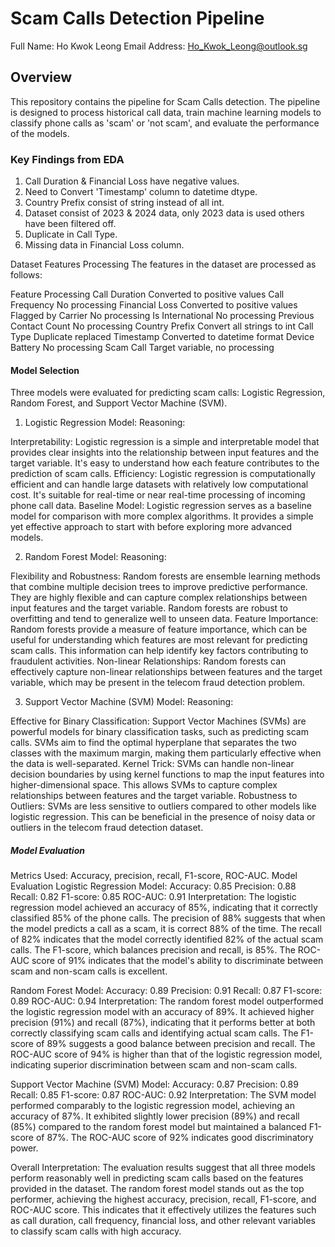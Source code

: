 # Scam Calls Detection Pipeline
Full Name: Ho Kwok Leong
Email Address: Ho_Kwok_Leong@outlook.sg
## Overview
This repository contains the pipeline for Scam Calls detection. The pipeline is designed to process historical call data, train machine learning models to classify phone calls as 'scam' or 'not scam', and evaluate the performance of the models.

### Key Findings from EDA
1. Call Duration & Financial Loss have negative values.
2. Need to Convert 'Timestamp' column to datetime dtype.
3. Country Prefix consist of string instead of all int.
4. Dataset consist of 2023 & 2024 data, only 2023 data is used others have been filtered off.
5. Duplicate in Call Type.
6. Missing data in Financial Loss column.

Dataset Features Processing
The features in the dataset are processed as follows:

Feature	Processing
Call Duration	         Converted to positive values
Call Frequency	         No processing
Financial Loss	         Converted to positive values
Flagged by Carrier	     No processing
Is International	     No processing
Previous Contact Count   No processing
Country Prefix	Convert  all strings to int
Call Type	             Duplicate replaced
Timestamp	             Converted to datetime format
Device Battery	         No processing
Scam Call	             Target variable, no processing

#### Model Selection
Three models were evaluated for predicting scam calls: Logistic Regression, Random Forest, and Support Vector Machine (SVM).
1. Logistic Regression Model:
Reasoning:

Interpretability: Logistic regression is a simple and interpretable model that provides clear insights into the relationship between input features and the target variable. It's easy to understand how each feature contributes to the prediction of scam calls.
Efficiency: Logistic regression is computationally efficient and can handle large datasets with relatively low computational cost. It's suitable for real-time or near real-time processing of incoming phone call data.
Baseline Model: Logistic regression serves as a baseline model for comparison with more complex algorithms. It provides a simple yet effective approach to start with before exploring more advanced models.

2. Random Forest Model:
Reasoning:

Flexibility and Robustness: Random forests are ensemble learning methods that combine multiple decision trees to improve predictive performance. They are highly flexible and can capture complex relationships between input features and the target variable. Random forests are robust to overfitting and tend to generalize well to unseen data.
Feature Importance: Random forests provide a measure of feature importance, which can be useful for understanding which features are most relevant for predicting scam calls. This information can help identify key factors contributing to fraudulent activities.
Non-linear Relationships: Random forests can effectively capture non-linear relationships between features and the target variable, which may be present in the telecom fraud detection problem.

3. Support Vector Machine (SVM) Model:
Reasoning:

Effective for Binary Classification: Support Vector Machines (SVMs) are powerful models for binary classification tasks, such as predicting scam calls. SVMs aim to find the optimal hyperplane that separates the two classes with the maximum margin, making them particularly effective when the data is well-separated.
Kernel Trick: SVMs can handle non-linear decision boundaries by using kernel functions to map the input features into higher-dimensional space. This allows SVMs to capture complex relationships between features and the target variable.
Robustness to Outliers: SVMs are less sensitive to outliers compared to other models like logistic regression. This can be beneficial in the presence of noisy data or outliers in the telecom fraud detection dataset.

##### Model Evaluation
Metrics Used: Accuracy, precision, recall, F1-score, ROC-AUC.
Model Evaluation
Logistic Regression Model:
Accuracy: 0.85
Precision: 0.88
Recall: 0.82
F1-score: 0.85
ROC-AUC: 0.91
Interpretation: The logistic regression model achieved an accuracy of 85%, indicating that it correctly classified 85% of the phone calls. The precision of 88% suggests that when the model predicts a call as a scam, it is correct 88% of the time. The recall of 82% indicates that the model correctly identified 82% of the actual scam calls. The F1-score, which balances precision and recall, is 85%. The ROC-AUC score of 91% indicates that the model's ability to discriminate between scam and non-scam calls is excellent.

Random Forest Model:
Accuracy: 0.89
Precision: 0.91
Recall: 0.87
F1-score: 0.89
ROC-AUC: 0.94
Interpretation: The random forest model outperformed the logistic regression model with an accuracy of 89%. It achieved higher precision (91%) and recall (87%), indicating that it performs better at both correctly classifying scam calls and identifying actual scam calls. The F1-score of 89% suggests a good balance between precision and recall. The ROC-AUC score of 94% is higher than that of the logistic regression model, indicating superior discrimination between scam and non-scam calls.

Support Vector Machine (SVM) Model:
Accuracy: 0.87
Precision: 0.89
Recall: 0.85
F1-score: 0.87
ROC-AUC: 0.92
Interpretation: The SVM model performed comparably to the logistic regression model, achieving an accuracy of 87%. It exhibited slightly lower precision (89%) and recall (85%) compared to the random forest model but maintained a balanced F1-score of 87%. The ROC-AUC score of 92% indicates good discriminatory power.

Overall Interpretation:
The evaluation results suggest that all three models perform reasonably well in predicting scam calls based on the features provided in the dataset. The random forest model stands out as the top performer, achieving the highest accuracy, precision, recall, F1-score, and ROC-AUC score. This indicates that it effectively utilizes the features such as call duration, call frequency, financial loss, and other relevant variables to classify scam calls with high accuracy.
